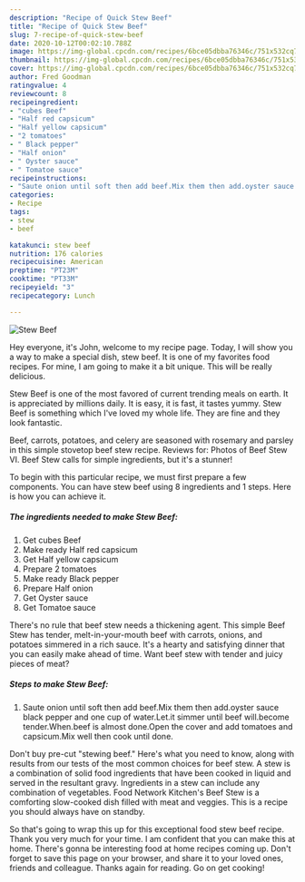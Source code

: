 ```yaml
---
description: "Recipe of Quick Stew Beef"
title: "Recipe of Quick Stew Beef"
slug: 7-recipe-of-quick-stew-beef
date: 2020-10-12T00:02:10.788Z
image: https://img-global.cpcdn.com/recipes/6bce05dbba76346c/751x532cq70/stew-beef-recipe-main-photo.jpg
thumbnail: https://img-global.cpcdn.com/recipes/6bce05dbba76346c/751x532cq70/stew-beef-recipe-main-photo.jpg
cover: https://img-global.cpcdn.com/recipes/6bce05dbba76346c/751x532cq70/stew-beef-recipe-main-photo.jpg
author: Fred Goodman
ratingvalue: 4
reviewcount: 8
recipeingredient:
- "cubes Beef"
- "Half red capsicum"
- "Half yellow capsicum"
- "2 tomatoes"
- " Black pepper"
- "Half onion"
- " Oyster sauce"
- " Tomatoe sauce"
recipeinstructions:
- "Saute onion until soft then add beef.Mix them then add.oyster sauce black pepper and one cup of water.Let.it simmer until beef will.become tender.When.beef is almost done.Open the cover and add tomatoes and capsicum.Mix well then cook until done."
categories:
- Recipe
tags:
- stew
- beef

katakunci: stew beef 
nutrition: 176 calories
recipecuisine: American
preptime: "PT23M"
cooktime: "PT33M"
recipeyield: "3"
recipecategory: Lunch

---
```



![Stew Beef](https://img-global.cpcdn.com/recipes/6bce05dbba76346c/751x532cq70/stew-beef-recipe-main-photo.jpg)

Hey everyone, it's John, welcome to my recipe page. Today, I will show you a way to make a special dish, stew beef. It is one of my favorites food recipes. For mine, I am going to make it a bit unique. This will be really delicious.

Stew Beef is one of the most favored of current trending meals on earth. It is appreciated by millions daily. It is easy, it is fast, it tastes yummy. Stew Beef is something which I've loved my whole life. They are fine and they look fantastic.

Beef, carrots, potatoes, and celery are seasoned with rosemary and parsley in this simple stovetop beef stew recipe. Reviews for: Photos of Beef Stew VI. Beef Stew calls for simple ingredients, but it&#39;s a stunner!


To begin with this particular recipe, we must first prepare a few components. You can have stew beef using 8 ingredients and 1 steps. Here is how you can achieve it.

<!--inarticleads1-->

##### The ingredients needed to make Stew Beef:

1. Get cubes Beef
1. Make ready Half red capsicum
1. Get Half yellow capsicum
1. Prepare 2 tomatoes
1. Make ready  Black pepper
1. Prepare Half onion
1. Get  Oyster sauce
1. Get  Tomatoe sauce


There&#39;s no rule that beef stew needs a thickening agent. This simple Beef Stew has tender, melt-in-your-mouth beef with carrots, onions, and potatoes simmered in a rich sauce. It&#39;s a hearty and satisfying dinner that you can easily make ahead of time. Want beef stew with tender and juicy pieces of meat? 

<!--inarticleads2-->

##### Steps to make Stew Beef:

1. Saute onion until soft then add beef.Mix them then add.oyster sauce black pepper and one cup of water.Let.it simmer until beef will.become tender.When.beef is almost done.Open the cover and add tomatoes and capsicum.Mix well then cook until done.


Don&#39;t buy pre-cut &#34;stewing beef.&#34; Here&#39;s what you need to know, along with results from our tests of the most common choices for beef stew. A stew is a combination of solid food ingredients that have been cooked in liquid and served in the resultant gravy. Ingredients in a stew can include any combination of vegetables. Food Network Kitchen&#39;s Beef Stew is a comforting slow-cooked dish filled with meat and veggies. This is a recipe you should always have on standby. 

So that's going to wrap this up for this exceptional food stew beef recipe. Thank you very much for your time. I am confident that you can make this at home. There's gonna be interesting food at home recipes coming up. Don't forget to save this page on your browser, and share it to your loved ones, friends and colleague. Thanks again for reading. Go on get cooking!
